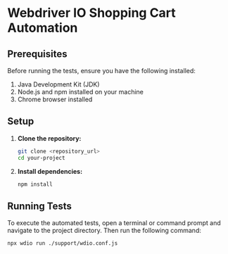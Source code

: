 # Webdriver IO Shopping Cart Automation

## Prerequisites

Before running the tests, ensure you have the following installed:

1. Java Development Kit (JDK)
2. Node.js and npm installed on your machine
3. Chrome browser installed

## Setup

1. **Clone the repository:**
    ```sh
    git clone <repository_url>
    cd your-project
    ```

2. **Install dependencies:**
    ```sh
    npm install
    ```

## Running Tests

To execute the automated tests, open a terminal or command prompt and navigate to the project directory. Then run the following command:

```sh
npx wdio run ./support/wdio.conf.js
